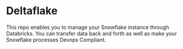 # Deltaflake
This repo enables you to manage your Snowflake instance through Databricks. You can transfer data back and forth as well as make your Snowflake processes Devops Compliant.
